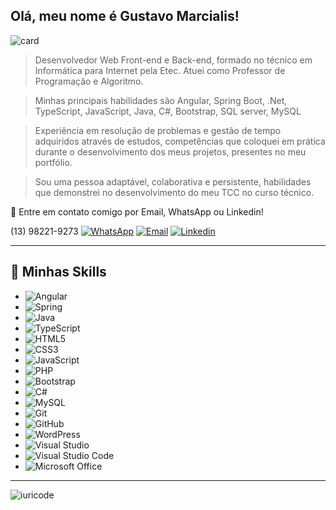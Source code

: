 ## Olá, meu nome é <strong>Gustavo Marcialis!</strong> 
  
  ![card](https://github-readme-stats.vercel.app/api?username=gustavo-marcialis&theme=highcontrast&show_icons=true)
  
  > Desenvolvedor Web Front-end e Back-end, formado no técnico em Informática para Internet pela Etec. Atuei como Professor de Programação e Algoritmo.
  
   > Minhas principais habilidades são Angular, Spring Boot, .Net, TypeScript, JavaScript, Java, C#, Bootstrap, SQL server, MySQL
  
  > Experiência em resolução de problemas e gestão de tempo adquiridos através de estudos, competências que coloquei em prática durante o desenvolvimento dos meus projetos, presentes no meu portfólio.
  
  > Sou uma pessoa  adaptável, colaborativa e persistente, habilidades que demonstrei no desenvolvimento do meu TCC no curso técnico.
  
 💬 Entre em contato comigo por Email, WhatsApp ou Linkedin! 

(13) 98221-9273  [![WhatsApp](https://img.shields.io/badge/WhatsApp-25D366?style=for-the-badge&logo=whatsapp&logoColor=white)](https://api.whatsapp.com/send/?phone=%2B5513982219273&text&type=phone_number&app_absent=0)    [![Email](https://img.shields.io/badge/Gmail-D14836?style=for-the-badge&logo=gmail&logoColor=white)](mailto:gustavo.s.marcialis@gmail.com)      [![Linkedin](https://img.shields.io/badge/LinkedIn-0077B5?style=for-the-badge&logo=linkedin&logoColor=white)](http://www.linkedin.com/in/gustavomarcialis)
  
 ---- 
 
 ## 🚀 Minhas Skills 
 
 - ![Angular](https://img.shields.io/badge/angular-%23DD0031.svg?style=for-the-badge&logo=angular&logoColor=white)
 - ![Spring](https://img.shields.io/badge/spring-%236DB33F.svg?style=for-the-badge&logo=spring&logoColor=white)
 - ![Java](https://img.shields.io/badge/java-%23ED8B00.svg?style=for-the-badge&logo=openjdk&logoColor=white)
 - ![TypeScript](https://img.shields.io/badge/typescript-%23007ACC.svg?style=for-the-badge&logo=typescript&logoColor=white)
 - ![HTML5](https://img.shields.io/badge/html5-%23E34F26.svg?style=for-the-badge&logo=html5&logoColor=white)
 - ![CSS3](https://img.shields.io/badge/css3-%231572B6.svg?style=for-the-badge&logo=css3&logoColor=white)
 - ![JavaScript](https://img.shields.io/badge/javascript-%23323330.svg?style=for-the-badge&logo=javascript&logoColor=%23F7DF1E)
 - ![PHP](https://img.shields.io/badge/php-%23777BB4.svg?style=for-the-badge&logo=php&logoColor=white)
 - ![Bootstrap](https://img.shields.io/badge/bootstrap-%23563D7C.svg?style=for-the-badge&logo=bootstrap&logoColor=white)
 - ![C#](https://img.shields.io/badge/c%23-%23239120.svg?style=for-the-badge&logo=c-sharp&logoColor=white)
 - ![MySQL](https://img.shields.io/badge/mysql-%2300f.svg?style=for-the-badge&logo=mysql&logoColor=white)
 - ![Git](https://img.shields.io/badge/git-%23F05033.svg?style=for-the-badge&logo=git&logoColor=white)
 - ![GitHub](https://img.shields.io/badge/github-%23121011.svg?style=for-the-badge&logo=github&logoColor=white)
 - ![WordPress](https://img.shields.io/badge/WordPress-%23117AC9.svg?style=for-the-badge&logo=WordPress&logoColor=white)
 - ![Visual Studio](https://img.shields.io/badge/Visual%20Studio-5C2D91.svg?style=for-the-badge&logo=visual-studio&logoColor=white)
 - ![Visual Studio Code](https://img.shields.io/badge/Visual%20Studio%20Code-0078d7.svg?style=for-the-badge&logo=visual-studio-code&logoColor=white)
 - ![Microsoft Office](https://img.shields.io/badge/Microsoft_Office-D83B01?style=for-the-badge&logo=microsoft-office&logoColor=white)
  
 --- 
 
 ![iuricode](https://github-readme-stats.vercel.app/api/top-langs/?username=gustavo-marcialis&hide=html&layout=compact&theme=highcontrast)
